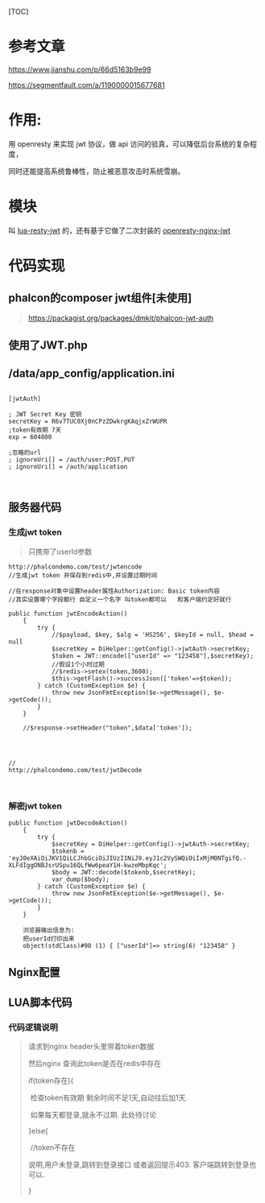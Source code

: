 [TOC]



# 参考文章

https://www.jianshu.com/p/66d5163b9e99

https://segmentfault.com/a/1190000015677681



# 作用:

用 openresty 来实现 jwt 协议，做 api 访问的验真，可以降低后台系统的复杂程度，

同时还能提高系统鲁棒性，防止被恶意攻击时系统雪崩。



# 模块

叫 [lua-resty-jwt](https://github.com/SkyLothar/lua-resty-jwt) 的，还有基于它做了二次封装的 [openresty-nginx-jwt](https://github.com/ubergarm/openresty-nginx-jwt)





# 代码实现

## phalcon的composer jwt组件[未使用]

> https://packagist.org/packages/dmkit/phalcon-jwt-auth

##  使用了JWT.php



## /data/app_config/application.ini

```

[jwtAuth]

; JWT Secret Key 密钥
secretKey = R6v7TUC0Xj0nCPzZDwkrgKAqjxZrWUPR
;token有效期 7天
exp = 604800

;忽略的url
; ignoreUri[] = /auth/user:POST,PUT
; ignoreUri[] = /auth/application



```

## 服务器代码

### 生成jwt token

> 只携带了userId参数

```
http://phalcondemo.com/test/jwtencode
//生成jwt token 并保存到redis中,并设置过期时间

//在response对象中设置header属性Authorization: Basic token内容
//其实设置哪个字段都行 自定义一个名字 叫token都可以   和客户端约定好就行

public function jwtEncodeAction()
    {
        try {
            //$payload, $key, $alg = 'HS256', $keyId = null, $head = null
            $secretKey = DiHelper::getConfig()->jwtAuth->secretKey;
            $token = JWT::encode(["userId" => "123458"],$secretKey);
            //假设1个小时过期
            //$redis->setex(token,3600);
            $this->getFlash()->successJson(['token'=>$token]);
        } catch (CustomException $e) {
            throw new JsonFmtException($e->getMessage(), $e->getCode());
        }
    }
    
    //$response->setHeader("token",$data['token']);




//
http://phalcondemo.com/test/jwtDecode



```

### 解密jwt token

```
public function jwtDecodeAction()
    {
        try {
            $secretKey = DiHelper::getConfig()->jwtAuth->secretKey;
            $tokenb = 'eyJ0eXAiOiJKV1QiLCJhbGciOiJIUzI1NiJ9.eyJ1c2VySWQiOiIxMjM0NTgifQ.-XLFdIggONBJsrUSpu16QLfWw6peaY1H-kwzeMbpKqc';
            $body = JWT::decode($tokenb,$secretKey);
            var_dump($body);
        } catch (CustomException $e) {
            throw new JsonFmtException($e->getMessage(), $e->getCode());
        }
    }
    
    浏览器输出信息为: 
    把userId打印出来
    object(stdClass)#98 (1) { ["userId"]=> string(6) "123458" }
```

## Nginx配置



## LUA脚本代码


### 代码逻辑说明

> 请求到nginx   header头里带着token数据
>
> 然后nginx 查询此token是否在redis中存在   
>
> if(token存在){
>
> ​	检查token有效期   剩余时间不足1天,自动往后加1天. 
>
> ​	如果每天都登录,就永不过期.  此处待讨论
>
> }else{
>
> ​	//token不存在
>
>    说明,用户未登录,跳转到登录接口  或者返回提示403.  客户端跳转到登录也可以.
>
> }

